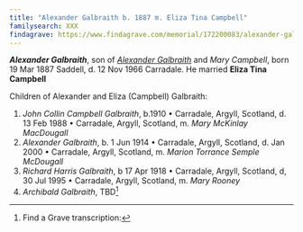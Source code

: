 ```yaml
---
title: "Alexander Galbraith b. 1887 m. Eliza Tina Campbell"
familysearch: XXX
findagrave: https://www.findagrave.com/memorial/172200083/alexander-galbraith
---
```

***Alexander Galbraith***, son of *[Alexander Galbraith](galbraith-alexander-1854.md)* and *Mary Campbell*, born 19 Mar 1887 Saddell, d. 12 Nov 1966 Carradale.
He married **Eliza Tina Campbell**

Children of Alexander and Eliza (Campbell) Galbraith:

1. *John Collin Campbell Galbraith*, b.1910 • Carradale, Argyll, Scotland, d. 13 Feb 1988 • Carradale, Argyll, Scotland, m. *Mary McKinlay MacDougall*
2. *Alexander Galbraith*, b. 1 Jun 1914 • Carradale, Argyll, Scotland, d. Jan 2000 • Carradale, Argyll, Scotland, m. *Marion Torrance Semple McDougall*
3. *Richard Harris Galbraith*, b 17 Apr 1918 • Carradale, Argyll, Scotland, d,  30 Jul 1995 • Carradale, Argyll, Scotland, m. *Mary Rooney*
4. *Archibald Galbraith*, TBD[^death]

[^death]: Find a Grave transcription:
